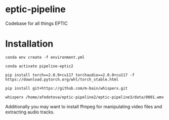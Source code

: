 # eptic-pipeline

Codebase for all things EPTIC

# Installation

```
conda env create -f environment.yml

conda activate pipeline-eptic2

pip install torch==2.0.0+cu117 torchaudio==2.0.0+cu117 -f https://download.pytorch.org/whl/torch_stable.html

pip install git+https://github.com/m-bain/whisperx.git

whisperx /home/afedotova/eptic-pipeline2/eptic-pipeline3/data/0001.wmv
```

Additionally you may want to install ffmpeg for manipulating video files and extracting audio tracks.

